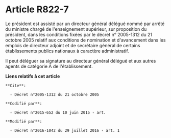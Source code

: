 # Article R822-7

Le président est assisté par un directeur général délégué nommé par arrêté du ministre chargé de l'enseignement supérieur,
sur proposition du président, dans les conditions fixées par le décret n° 2005-1312 du 21 octobre 2005 relatif aux conditions
de nomination et d'avancement dans les emplois de directeur adjoint et de secrétaire général de certains établissements
publics nationaux à caractère administratif. 

Il peut déléguer sa signature au directeur général délégué et aux autres agents de catégorie A de l'établissement.

**Liens relatifs à cet article**

	**Cite**:

	  - Décret n°2005-1312 du 21 octobre 2005

	**Codifié par**:

	  - Décret n°2015-652 du 10 juin 2015 - art.

	**Modifié par**:

	  - Décret n°2016-1042 du 29 juillet 2016 - art. 1
